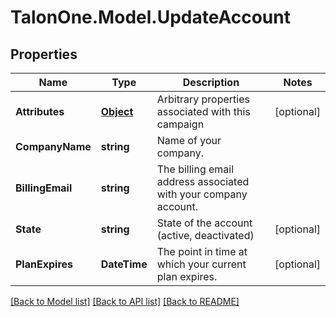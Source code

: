 # TalonOne.Model.UpdateAccount
## Properties

Name | Type | Description | Notes
------------ | ------------- | ------------- | -------------
**Attributes** | [**Object**](.md) | Arbitrary properties associated with this campaign | [optional] 
**CompanyName** | **string** | Name of your company. | 
**BillingEmail** | **string** | The billing email address associated with your company account. | 
**State** | **string** | State of the account (active, deactivated) | [optional] 
**PlanExpires** | **DateTime** | The point in time at which your current plan expires. | [optional] 

[[Back to Model list]](../README.md#documentation-for-models) [[Back to API list]](../README.md#documentation-for-api-endpoints) [[Back to README]](../README.md)


